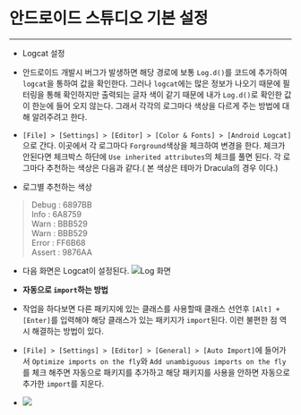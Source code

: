 
# 안드로이드 스튜디오 기본 설정

----------


 * Logcat 설정
  * 안드로이드 개발시 버그가 발생하면 해당 경로에 보통 `Log.d()`를 코드에 추가하여 `logcat`을 통하여 값을 확인한다. 그러나 `logcat`에는 많은 정보가 나오기 때문에 필터링을 통해 확인하지만 출력되는 글자 색이 같기 때문에 내가 `Log.d()`로 확인한 값이 한눈에 들어 오지 않는다. 그래서 각각의 로그마다 색상을 다르게 주는 방법에 대해 알려주려고 한다.
  * `[File] > [Settings] > [Editor] > [Color & Fonts] > [Android Logcat]`으로 간다. 이곳에서 각 로그마다 `Forground`색상을 체크하여 변경을 한다.  체크가 안된다면 체크박스 하단에 `Use inherited attributes`의 체크를 풀면 된다. 각 로그마다 추천하는 색상은 다음과 같다.( 본 색상은 테마가 Dracula의 경우 이다.)
 
  * 로그별 추천하는 색상
> Debug : 6897BB  
> Info : 6A8759   
> Warn : BBB529   
> Warn : BBB529   
> Error : FF6B68   
> Assert : 9876AA

  * 다음 화면은 Logcat이 설정된다.
![Log 화면](https://github.com/juniair/Android-Development-Tips/blob/master/screenshot/logcat.PNG)

 *  **자동으로 `import`하는 방법** 

  * 작업을 하다보면 다른 패키지에 있는 클래스를 사용할때 클래스 선언후 `[Alt] + [Enter]`를 입력해야  해당 클래스가 있는 패키지가 `import`된다. 이런 불편한 점 역시 해결하는 방법이 있다.
  * `[File] > [Settings] > [Editor] > [General] > [Auto Import]`에 들어가서 `Optimize imports on the fly`와 `Add unambiguous imports on the fly`를 체크 해주면 자동으로 패키지를 추가하고 해당 패키지를 사용을 안하면 자동으로 추가한 `import`를 지운다. 
  * ![](https://github.com/juniair/Android-Development-Tips/blob/master/screenshot/autoimport.PNG)
